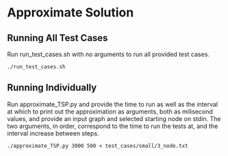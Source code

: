 # Approximate Solution

## Running All Test Cases
Run run_test_cases.sh with no arguments to run all provided test cases.

```
./run_test_cases.sh
```

## Running Individually
Run approximate_TSP.py and provide the time to run as well as the interval at which to print out the approximation as arguments, both as milisecond values, and provide an input graph and selected starting node on stdin. The two arguments, in order, correspond to the time to run the tests at, and the interval increase between steps.

```
./approximate_TSP.py 3000 500 < test_cases/small/3_node.txt
```
